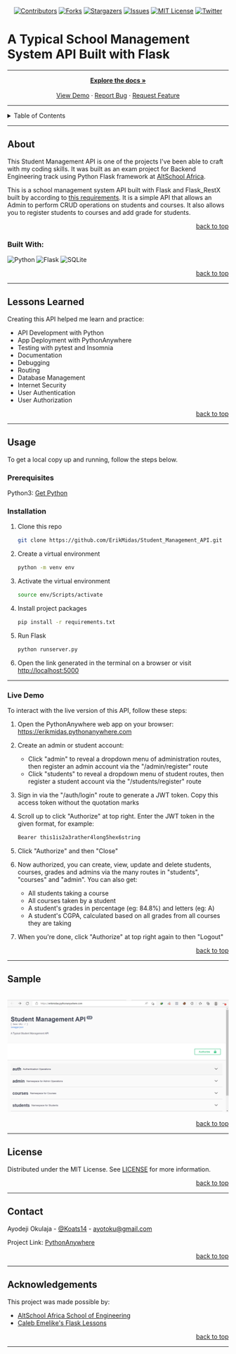 
<!-- Back to Top Navigation Anchor -->
<a name="readme-top"></a>

<!-- Project Shields -->
<div align="center">

  [![Contributors][contributors-shield]][contributors-url]
  [![Forks][forks-shield]][forks-url]
  [![Stargazers][stars-shield]][stars-url]
  [![Issues][issues-shield]][issues-url]
  [![MIT License][license-shield]][license-url]
  [![Twitter][twitter-shield]][twitter-url]
</div>

<!-- Project Intro -->

# A Typical School Management System API Built with Flask
---
<div>
  <p align="center">
    <a href="https://github.com/ErikMidas/Student_Management_API#readme"><strong>Explore the docs »</strong></a>
    <br />
    <br />
    <a href="/images/sample.png">View Demo</a>
    ·
    <a href="https://github.com/ErikMidas/Student_Management_API/issues">Report Bug</a>
    ·
    <a href="https://github.com/ErikMidas/Student_Management_API/issues">Request Feature</a>
  </p>
</div>

---


<!-- Table of Contents -->
<details>
  <summary>Table of Contents</summary>
  <ol>
    <li>
      <a href="#about">About</a>
      <ul>
        <li><a href="#built-with">Built With</a></li>
      </ul>
    </li>
    <li>
      <a href="#lessons-learned">Lessons Learned</a>
    </li>
    <li>
      <a href="#usage">Usage</a>
      <ul>
        <li><a href="#prerequisites">Prerequisites</a></li>
        <li><a href="#installation">Installation</a></li>
        <li><a href="#live-demo">Live Demo</a></li>
      </ul>
    </li>    
    <li><a href="#sample">Sample</a></li>
    <li><a href="#license">License</a></li>
    <li><a href="#contact">Contact</a></li>
    <li><a href="#acknowledgements">Acknowledgements</a></li>
  </ol>
  <p align="right"><a href="#readme-top">back to top</a></p>
</details>

---

<!-- About -->
## About

This Student Management API is one of the projects I've been able to craft with my coding skills. It was built as an exam project for Backend Engineering track using Python Flask framework at <a href="https://altschoolafrica.com/schools/engineering">AltSchool Africa</a>.

This is a school management system API built with Flask and Flask_RestX built by according to [this requirements](https://docs.google.com/document/d/19ayXN5P1oV2aqW_7-As6EUpn7OQShkpAlZK4wRbrgBQ/). It is a simple API that allows an Admin to perform CRUD operations on students and courses. It also allows you to register students to courses and add grade for students.

<p align="right"><a href="#readme-top">back to top</a></p>

### Built With:

![Python][python]
![Flask][flask]
![SQLite][sqlite]

<p align="right"><a href="#readme-top">back to top</a></p>

---
<!-- Lessons from the Project -->
## Lessons Learned

Creating this API helped me learn and practice:
* API Development with Python
* App Deployment with PythonAnywhere
* Testing with pytest and Insomnia
* Documentation
* Debugging
* Routing
* Database Management
* Internet Security
* User Authentication
* User Authorization

<p align="right"><a href="#readme-top">back to top</a></p>

---

<!-- GETTING STARTED -->
## Usage

To get a local copy up and running, follow the steps below.

### Prerequisites

Python3: [Get Python](https://www.python.org/downloads/)

### Installation

1. Clone this repo
   ```sh
   git clone https://github.com/ErikMidas/Student_Management_API.git
   ```
2. Create a virtual environment
   ```sh
   python -m venv env
   ```
3. Activate the virtual environment
   ```sh
   source env/Scripts/activate
   ```
4. Install project packages
   ```sh
   pip install -r requirements.txt
   ```
5. Run Flask
   ```sh
   python runserver.py
   ```
6. Open the link generated in the terminal on a browser or visit [http://localhost:5000](http://localhost:5000)



---
### Live Demo
To interact with the live version of this API, follow these steps:

1. Open the PythonAnywhere web app on your browser: https://erikmidas.pythonanywhere.com

2. Create an admin or student account:
   * Click "admin" to reveal a dropdown menu of administration routes, then register an admin account via the "/admin/register" route
   * Click "students" to reveal a dropdown menu of student routes, then register a student account via the "/students/register" route
   
3. Sign in via the "/auth/login" route to generate a JWT token. Copy this access token without the quotation marks

4. Scroll up to click "Authorize" at top right. Enter the JWT token in the given format, for example:
   ```sh
   Bearer this1is2a3rather4long5hex6string
   ```
5. Click "Authorize" and then "Close"

6. Now authorized, you can create, view, update and delete students, courses, grades and admins via the many routes in "students", "courses" and "admin". You can     also get:
    * All students taking a course
    * All courses taken by a student
    * A student's grades in percentage (eg: 84.8%) and letters (eg: A)
    * A student's CGPA, calculated based on all grades from all courses they are taking

7. When you're done, click "Authorize" at top right again to then "Logout"

<p align="right"><a href="#readme-top">back to top</a></p>

---

<!-- Sample Screenshot -->
## Sample

<br />

<img src="/images/sample.png" alt="sample"/>

<br />

<p align="right"><a href="#readme-top">back to top</a></p>

---

<!-- License -->
## License

Distributed under the MIT License. See <a href="https://github.com/ErikMidas/Student_Management_API/blob/main/LICENSE">LICENSE</a> for more information.

<p align="right"><a href="#readme-top">back to top</a></p>

---

<!-- Contact -->
## Contact

Ayodeji Okulaja - [@Koats14](https://twitter.com/koats14) - ayotoku@gmail.com

Project Link: [PythonAnywhere](https://erikmidas.pythonanywhere.com/)

<p align="right"><a href="#readme-top">back to top</a></p>

---

<!-- Acknowledgements -->
## Acknowledgements

This project was made possible by:

* [AltSchool Africa School of Engineering](https://altschoolafrica.com/schools/engineering)
* [Caleb Emelike's Flask Lessons](https://github.com/CalebEmelike)

<p align="right"><a href="#readme-top">back to top</a></p>

---

<!-- Markdown Links & Images -->
[contributors-shield]: https://img.shields.io/github/contributors/ErikMidas/AltSch_Exam_Project.svg?style=for-the-badge
[contributors-url]: https://github.com/ErikMidas/AltSch_Exam_Project/graphs/contributors
[forks-shield]: https://img.shields.io/github/forks/ErikMidas/AltSch_Exam_Project.svg?style=for-the-badge
[forks-url]: https://github.com/ErikMidas/AltSch_Exam_Project/network/members
[stars-shield]: https://img.shields.io/github/stars/ErikMidas/AltSch_Exam_Project.svg?style=for-the-badge
[stars-url]: https://github.com/ErikMidas/AltSch_Exam_Project/stargazers
[issues-shield]: https://img.shields.io/github/issues/ErikMidas/AltSch_Exam_Project.svg?style=for-the-badge
[issues-url]: https://github.com/ErikMidas/AltSch_Exam_Project/issues
[license-shield]: https://img.shields.io/github/license/ErikMidas/AltSch_Exam_Project.svg?style=for-the-badge
[license-url]: https://github.com/ErikMidas/AltSch_Exam_Project/blob/main/LICENSE.txt
[twitter-shield]: https://img.shields.io/badge/-@koats14-1ca0f1?style=for-the-badge&logo=twitter&logoColor=white&link=https://twitter.com/koats14
[twitter-url]: https://twitter.com/koats14
[midas-blog-screenshot]: /static/images/Midas%20Blog.png
[python]: https://img.shields.io/badge/python-3670A0?style=for-the-badge&logo=python&logoColor=ffdd54
[flask]: https://img.shields.io/badge/flask-%23000.svg?style=for-the-badge&logo=flask&logoColor=white
[jinja]: https://img.shields.io/badge/jinja-white.svg?style=for-the-badge&logo=jinja&logoColor=black
[html5]: https://img.shields.io/badge/html5-%23E34F26.svg?style=for-the-badge&logo=html5&logoColor=white
[css3]: https://img.shields.io/badge/css3-%231572B6.svg?style=for-the-badge&logo=css3&logoColor=white
[sqlite]: https://img.shields.io/badge/sqlite-%2307405e.svg?style=for-the-badge&logo=sqlite&logoColor=white
